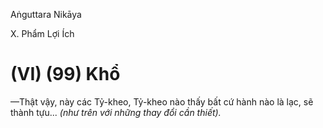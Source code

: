 Aṅguttara Nikāya

X. Phẩm Lợi Ích

# (VI) (99) Khổ

—Thật vậy, này các Tỷ-kheo, Tỷ-kheo nào thấy bất cứ hành nào là lạc, sẽ thành tựu... _(như trên với những thay đổi cần thiết)._

